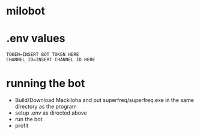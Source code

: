 # milobot



# .env values
```
TOKEN=INSERT BOT TOKEN HERE
CHANNEL_ID=INSERT CHANNEL ID HERE
```

# running the bot
- Build/Download Mackiloha and put superfreq/superfreq.exe in the same directory as the program
- setup .env as directed above
- run the bot
- profit